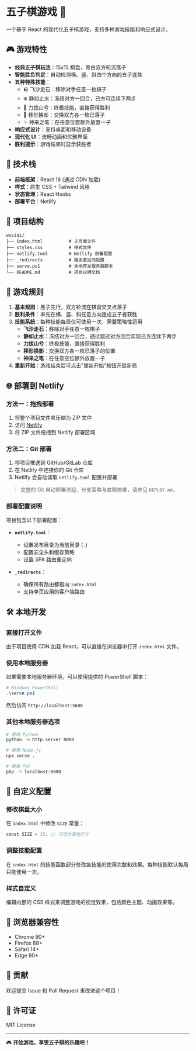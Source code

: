 # 五子棋游戏 🎯

一个基于 React 的现代化五子棋游戏，支持多种游戏技能和响应式设计。

## 🎮 游戏特性

- **经典五子棋玩法**：15x15 棋盘，黑白双方轮流落子
- **智能胜负判定**：自动检测横、竖、斜四个方向的五子连珠
- **五种特殊技能**：
  - 🪨 飞沙走石：移除对手任意一枚棋子
  - ❄️ 静如止水：冻结对方一回合，己方可连续下两步
  - 💪 力拔山兮：终极技能，直接获得胜利
  - 🔄 移形换影：交换双方各一枚已落子
  - ✨ 神来之笔：在任意位置额外放置一子
- **响应式设计**：支持桌面和移动设备
- **现代化 UI**：流畅动画和优雅界面
- **胜利提示**：游戏结束时显示获胜者

## 🚀 技术栈

- **前端框架**：React 18 (通过 CDN 加载)
- **样式**：原生 CSS + Tailwind 风格
- **状态管理**：React Hooks
- **部署平台**：Netlify

## 📁 项目结构

```
wuziqi/
├── index.html          # 主页面文件
├── styles.css          # 样式文件
├── netlify.toml        # Netlify 部署配置
├── _redirects          # 路由重定向配置
├── serve.ps1           # 本地开发服务器脚本
└── README.md           # 项目说明文档
```

## 🎯 游戏规则

1. **基本规则**：黑子先行，双方轮流在棋盘交叉点落子
2. **胜利条件**：率先在横、竖、斜任意方向连成五子者获胜
3. **技能系统**：每种技能每局仅可使用一次，需要策略性运用
   - **飞沙走石**：移除对手任意一枚棋子
   - **静如止水**：冻结对方一回合，通过跳过对方回合实现己方连续下两步
   - **力拔山兮**：终极技能，直接获得胜利
   - **移形换影**：交换双方各一枚已落子的位置
   - **神来之笔**：在任意空位额外放置一子
4. **重新开始**：游戏结束后可点击"重新开始"按钮开启新局

## 🌐 部署到 Netlify

### 方法一：拖拽部署
1. 将整个项目文件夹压缩为 ZIP 文件
2. 访问 [Netlify](https://netlify.com)
3. 将 ZIP 文件拖拽到 Netlify 部署区域

### 方法二：Git 部署
1. 将项目推送到 GitHub/GitLab 仓库
2. 在 Netlify 中连接你的 Git 仓库
3. Netlify 会自动读取 `netlify.toml` 配置并部署

> 完整的 Git 自动部署流程、分支策略与故障排查，请参见 `DEPLOY.md`。

### 部署配置说明

项目包含以下部署配置：

- **`netlify.toml`**：
  - 设置发布目录为当前目录 (`.`)
  - 配置安全头和缓存策略
  - 设置 SPA 路由重定向

- **`_redirects`**：
  - 确保所有路由都指向 `index.html`
  - 支持单页应用的客户端路由

## 🛠️ 本地开发

### 直接打开文件
由于项目使用 CDN 加载 React，可以直接在浏览器中打开 `index.html` 文件。

### 使用本地服务器
如果需要本地服务器环境，可以使用提供的 PowerShell 脚本：

```powershell
# Windows PowerShell
.\serve.ps1
```

然后访问 `http://localhost:5600`

### 其他本地服务器选项
```bash
# 使用 Python
python -m http.server 8000

# 使用 Node.js
npx serve .

# 使用 PHP
php -S localhost:8000
```

## 🎨 自定义配置

### 修改棋盘大小
在 `index.html` 中修改 `SIZE` 常量：
```javascript
const SIZE = 15; // 可改为其他尺寸
```

### 调整技能配置
在 `index.html` 的技能函数部分修改各技能的使用次数和效果。每种技能默认每局只能使用一次。

### 样式自定义
编辑内嵌的 CSS 样式来调整游戏的视觉效果，包括颜色主题、动画效果等。

## 📱 浏览器兼容性

- Chrome 90+
- Firefox 88+
- Safari 14+
- Edge 90+

## 🤝 贡献

欢迎提交 Issue 和 Pull Request 来改进这个项目！

## 📄 许可证

MIT License

---

🎮 **开始游戏，享受五子棋的乐趣吧！**